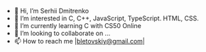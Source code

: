 - 👋 Hi, I’m Serhii Dmitrenko
- 👀 I’m interested in C, C++, JavaScript, TypeScript. HTML, CSS. 
- 🌱 I’m currently learning C with CS50 Online
- 💞️ I’m looking to collaborate on ...
- 📫 How to reach me |bletovskiy@gmail.com|

<!---
bletovskiy/bletovskiy is a ✨ special ✨ repository because its `README.md` (this file) appears on your GitHub profile.
You can click the Preview link to take a look at your changes.
--->
